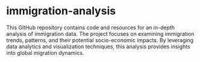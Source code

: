 # immigration-analysis
This GitHub repository contains code and resources for an in-depth analysis of immigration data.
The project focuses on examining immigration trends, patterns, and their potential socio-economic impacts.
By leveraging data analytics and visualization techniques, this analysis provides insights into global migration dynamics.

